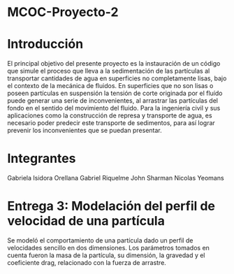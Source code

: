 # MCOC-Proyecto-2

Introducción
==============

El principal objetivo del presente proyecto es la instauración de un código que simule el proceso que lleva a la sedimentación de las partículas al transportar cantidades de agua en superficies no completamente lisas, bajo el contexto de la mecánica de fluidos. En superficies que no son lisas o poseen partículas en suspensión la tensión de corte originada por el fluído puede generar una serie de inconvenientes, al arrastrar las partículas del fondo en el sentido del movimiento del fluido. Para la ingeniería civil y sus aplicaciones como la construcción de represa y transporte de agua, es necesario poder predecir este transporte de sedimentos, para así lograr prevenir los inconvenientes que se puedan presentar.

Integrantes
==============

Gabriela Isidora Orellana
Gabriel Riquelme
John Sharman
Nicolas Yeomans

Entrega 3: Modelación del perfil de velocidad de una partícula 
==============
Se modeló el comportamiento de una partícula dado un perfil de velocidades sencillo en dos dimensiones. Los parámetros tomados en cuenta fueron la masa de la partícula, su dimensión, la gravedad y el coeficiente drag, relacionado con la fuerza de arrastre. 
